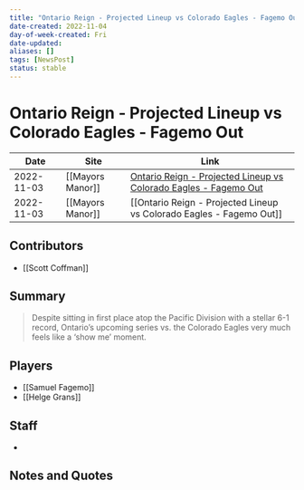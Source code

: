 ```yaml
---
title: "Ontario Reign - Projected Lineup vs Colorado Eagles - Fagemo Out"
date-created: 2022-11-04
day-of-week-created: Fri
date-updated: 
aliases: []
tags: [NewsPost]
status: stable
---
```


# Ontario Reign - Projected Lineup vs Colorado Eagles - Fagemo Out

| Date       | Site             | Link                                                                                                                                                              |
| ---------- | ---------------- | ----------------------------------------------------------------------------------------------------------------------------------------------------------------- |
| 2022-11-03 | [[Mayors Manor]] | [Ontario Reign - Projected Lineup vs Colorado Eagles - Fagemo Out](https://mayorsmanor.com/2022/11/ontario-reign-projected-lineup-vs-colorado-eagles-fagemo-out/) |
| 2022-11-03 | [[Mayors Manor]] | [[Ontario Reign - Projected Lineup vs Colorado Eagles - Fagemo Out]]                                                                                              |

## Contributors
- [[Scott Coffman]]


## Summary
> Despite sitting in first place atop the Pacific Division with a stellar 6-1 record, Ontario’s upcoming series vs. the Colorado Eagles very much feels like a ‘show me’ moment.


## Players
- [[Samuel Fagemo]]
- [[Helge Grans]]


## Staff
- 


## Notes and Quotes
> 

